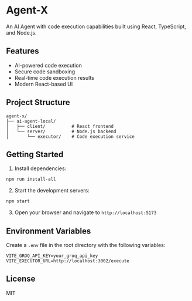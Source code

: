 # Agent-X

An AI Agent with code execution capabilities built using React, TypeScript, and Node.js.

## Features

- AI-powered code execution
- Secure code sandboxing
- Real-time code execution results
- Modern React-based UI

## Project Structure

```
agent-x/
├── ai-agent-local/
│   ├── client/          # React frontend
│   └── server/          # Node.js backend
│       └── executor/    # Code execution service
```

## Getting Started

1. Install dependencies:
```bash
npm run install-all
```

2. Start the development servers:
```bash
npm start
```

3. Open your browser and navigate to `http://localhost:5173`

## Environment Variables

Create a `.env` file in the root directory with the following variables:

```
VITE_GROQ_API_KEY=your_groq_api_key
VITE_EXECUTOR_URL=http://localhost:3002/execute
```

## License

MIT 